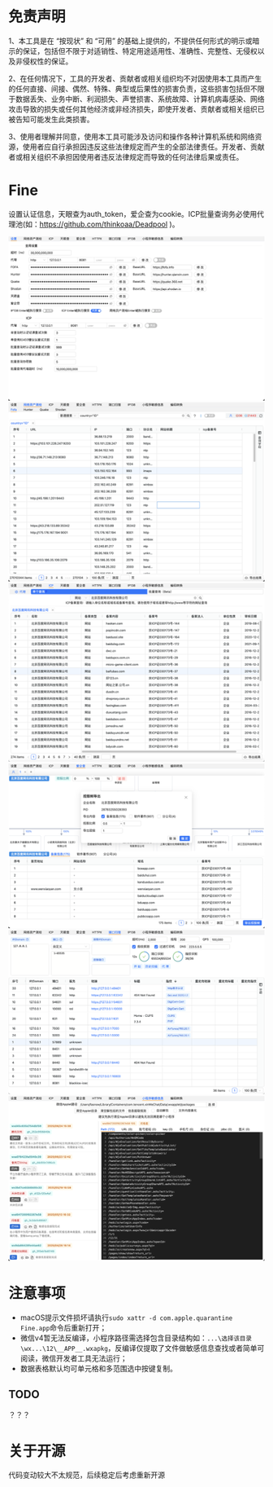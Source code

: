 # 免责声明
1、本工具是在 “按现状” 和 “可用” 的基础上提供的，不提供任何形式的明示或暗示的保证，包括但不限于对适销性、特定用途适用性、准确性、完整性、无侵权以及非侵权性的保证。

2、在任何情况下，工具的开发者、贡献者或相关组织均不对因使用本工具而产生的任何直接、间接、偶然、特殊、典型或后果性的损害负责，这些损害包括但不限于数据丢失、业务中断、利润损失、声誉损害、系统故障、计算机病毒感染、网络攻击导致的损失或任何其他经济或非经济损失，即使开发者、贡献者或相关组织已被告知可能发生此类损害。

3、使用者理解并同意，使用本工具可能涉及访问和操作各种计算机系统和网络资源，使用者应自行承担因违反这些法律规定而产生的全部法律责任。开发者、贡献者或相关组织不承担因使用者违反法律规定而导致的任何法律后果或责任。

# Fine
设置认证信息，天眼查为auth_token，爱企查为cookie。ICP批量查询务必使用代理池(如：https://github.com/thinkoaa/Deadpool )。

![1](README_images/setting.png)
![2](README_images/fofa.png)
![3](README_images/icp.png)
![4](README_images/aiqicha.png)
![5](README_images/portscan.png)
![6](README_images/miniapp.png)



# 注意事项
- macOS提示文件损坏请执行`sudo xattr -d com.apple.quarantine Fine.app`命令后重新打开；
- 微信v4暂无法反编译，小程序路径需选择包含目录结构如：`...\选择该目录\wx...\12\__APP__.wxapkg`，反编译仅提取了文件做敏感信息查找或者简单可阅读，微信开发者工具无法运行；
- 数据表格默认均可单元格和多范围选中按键复制。

## TODO

？？？

# 关于开源
代码变动较大不太规范，后续稳定后考虑重新开源